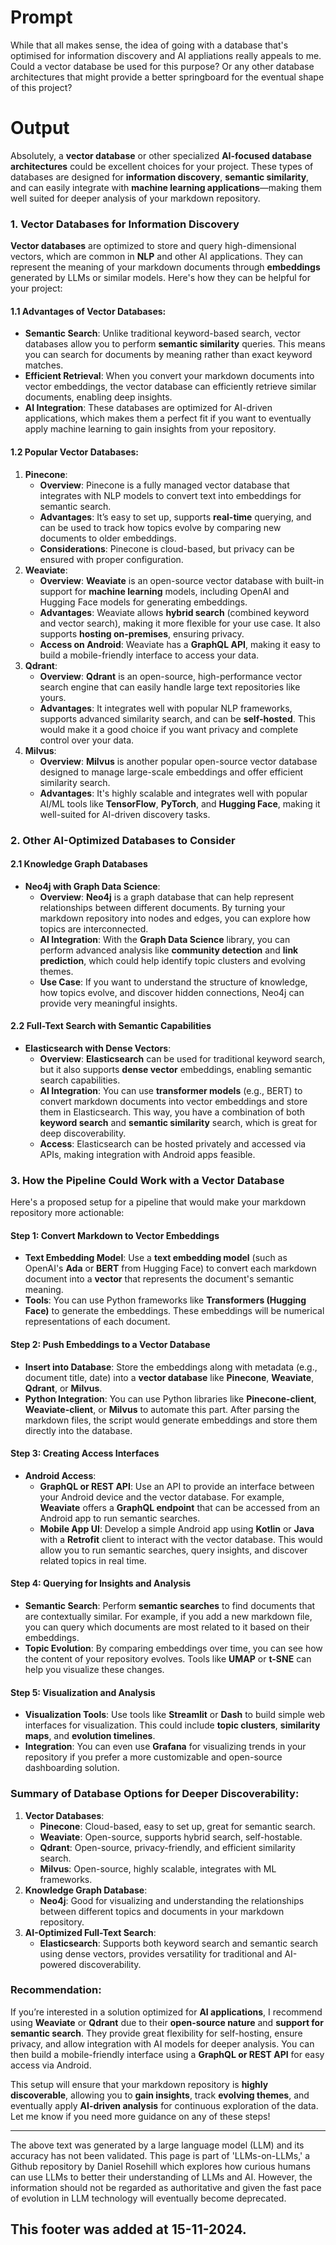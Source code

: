 # Prompt

While that all makes sense, the idea of going with a database that's optimised for information discovery and AI appliations really appeals to me. Could a vector database be used for this purpose? Or any other database architectures that might provide a better springboard for the eventual shape of this project?

# Output

Absolutely, a **vector database** or other specialized **AI-focused database architectures** could be excellent choices for your project. These types of databases are designed for **information discovery**, **semantic similarity**, and can easily integrate with **machine learning applications**—making them well suited for deeper analysis of your markdown repository.

### 1. Vector Databases for Information Discovery

**Vector databases** are optimized to store and query high-dimensional vectors, which are common in **NLP** and other AI applications. They can represent the meaning of your markdown documents through **embeddings** generated by LLMs or similar models. Here's how they can be helpful for your project:

#### 1.1 Advantages of Vector Databases:

- **Semantic Search**: Unlike traditional keyword-based search, vector databases allow you to perform **semantic similarity** queries. This means you can search for documents by meaning rather than exact keyword matches.
- **Efficient Retrieval**: When you convert your markdown documents into vector embeddings, the vector database can efficiently retrieve similar documents, enabling deep insights.
- **AI Integration**: These databases are optimized for AI-driven applications, which makes them a perfect fit if you want to eventually apply machine learning to gain insights from your repository.

#### 1.2 Popular Vector Databases:

1. **Pinecone**:
   - **Overview**: Pinecone is a fully managed vector database that integrates with NLP models to convert text into embeddings for semantic search.
   - **Advantages**: It’s easy to set up, supports **real-time** querying, and can be used to track how topics evolve by comparing new documents to older embeddings.
   - **Considerations**: Pinecone is cloud-based, but privacy can be ensured with proper configuration.
2. **Weaviate**:
   - **Overview**: **Weaviate** is an open-source vector database with built-in support for **machine learning** models, including OpenAI and Hugging Face models for generating embeddings.
   - **Advantages**: Weaviate allows **hybrid search** (combined keyword and vector search), making it more flexible for your use case. It also supports **hosting on-premises**, ensuring privacy.
   - **Access on Android**: Weaviate has a **GraphQL API**, making it easy to build a mobile-friendly interface to access your data.
3. **Qdrant**:
   - **Overview**: **Qdrant** is an open-source, high-performance vector search engine that can easily handle large text repositories like yours.
   - **Advantages**: It integrates well with popular NLP frameworks, supports advanced similarity search, and can be **self-hosted**. This would make it a good choice if you want privacy and complete control over your data.
4. **Milvus**:
   - **Overview**: **Milvus** is another popular open-source vector database designed to manage large-scale embeddings and offer efficient similarity search.
   - **Advantages**: It's highly scalable and integrates well with popular AI/ML tools like **TensorFlow**, **PyTorch**, and **Hugging Face**, making it well-suited for AI-driven discovery tasks.

### 2. Other AI-Optimized Databases to Consider

#### 2.1 Knowledge Graph Databases

- **Neo4j with Graph Data Science**:
  - **Overview**: **Neo4j** is a graph database that can help represent relationships between different documents. By turning your markdown repository into nodes and edges, you can explore how topics are interconnected.
  - **AI Integration**: With the **Graph Data Science** library, you can perform advanced analysis like **community detection** and **link prediction**, which could help identify topic clusters and evolving themes.
  - **Use Case**: If you want to understand the structure of knowledge, how topics evolve, and discover hidden connections, Neo4j can provide very meaningful insights.

#### 2.2 Full-Text Search with Semantic Capabilities

- **Elasticsearch with Dense Vectors**:
  - **Overview**: **Elasticsearch** can be used for traditional keyword search, but it also supports **dense vector** embeddings, enabling semantic search capabilities.
  - **AI Integration**: You can use **transformer models** (e.g., BERT) to convert markdown documents into vector embeddings and store them in Elasticsearch. This way, you have a combination of both **keyword search** and **semantic similarity** search, which is great for deep discoverability.
  - **Access**: Elasticsearch can be hosted privately and accessed via APIs, making integration with Android apps feasible.

### 3. How the Pipeline Could Work with a Vector Database

Here's a proposed setup for a pipeline that would make your markdown repository more actionable:

#### Step 1: Convert Markdown to Vector Embeddings

- **Text Embedding Model**: Use a **text embedding model** (such as OpenAI's **Ada** or **BERT** from Hugging Face) to convert each markdown document into a **vector** that represents the document's semantic meaning.
- **Tools**: You can use Python frameworks like **Transformers (Hugging Face)** to generate the embeddings. These embeddings will be numerical representations of each document.

#### Step 2: Push Embeddings to a Vector Database

- **Insert into Database**: Store the embeddings along with metadata (e.g., document title, date) into a **vector database** like **Pinecone**, **Weaviate**, **Qdrant**, or **Milvus**.
- **Python Integration**: You can use Python libraries like **Pinecone-client**, **Weaviate-client**, or **Milvus** to automate this part. After parsing the markdown files, the script would generate embeddings and store them directly into the database.

#### Step 3: Creating Access Interfaces

- **Android Access**:
  - **GraphQL or REST API**: Use an API to provide an interface between your Android device and the vector database. For example, **Weaviate** offers a **GraphQL endpoint** that can be accessed from an Android app to run semantic searches.
  - **Mobile App UI**: Develop a simple Android app using **Kotlin** or **Java** with a **Retrofit** client to interact with the vector database. This would allow you to run semantic searches, query insights, and discover related topics in real time.

#### Step 4: Querying for Insights and Analysis

- **Semantic Search**: Perform **semantic searches** to find documents that are contextually similar. For example, if you add a new markdown file, you can query which documents are most related to it based on their embeddings.
- **Topic Evolution**: By comparing embeddings over time, you can see how the content of your repository evolves. Tools like **UMAP** or **t-SNE** can help you visualize these changes.

#### Step 5: Visualization and Analysis

- **Visualization Tools**: Use tools like **Streamlit** or **Dash** to build simple web interfaces for visualization. This could include **topic clusters**, **similarity maps**, and **evolution timelines**.
- **Integration**: You can even use **Grafana** for visualizing trends in your repository if you prefer a more customizable and open-source dashboarding solution.

### Summary of Database Options for Deeper Discoverability:

1. **Vector Databases**:
   - **Pinecone**: Cloud-based, easy to set up, great for semantic search.
   - **Weaviate**: Open-source, supports hybrid search, self-hostable.
   - **Qdrant**: Open-source, privacy-friendly, and efficient similarity search.
   - **Milvus**: Open-source, highly scalable, integrates with ML frameworks.
2. **Knowledge Graph Database**:
   - **Neo4j**: Good for visualizing and understanding the relationships between different topics and documents in your markdown repository.
3. **AI-Optimized Full-Text Search**:
   - **Elasticsearch**: Supports both keyword search and semantic search using dense vectors, provides versatility for traditional and AI-powered discoverability.

### Recommendation:

If you’re interested in a solution optimized for **AI applications**, I recommend using **Weaviate** or **Qdrant** due to their **open-source nature** and **support for semantic search**. They provide great flexibility for self-hosting, ensure privacy, and allow integration with AI models for deeper analysis. You can then build a mobile-friendly interface using a **GraphQL or REST API** for easy access via Android.

This setup will ensure that your markdown repository is **highly discoverable**, allowing you to **gain insights**, track **evolving themes**, and eventually apply **AI-driven analysis** for continuous exploration of the data. Let me know if you need more guidance on any of these steps!

---

The above text was generated by a large language model (LLM) and its accuracy has not been validated. This page is part of 'LLMs-on-LLMs,' a Github repository by Daniel Rosehill which explores how curious humans can use LLMs to better their understanding of LLMs and AI. However, the information should not be regarded as authoritative and given the fast pace of evolution in LLM technology will eventually become deprecated. 

This footer was added at 15-11-2024.
---